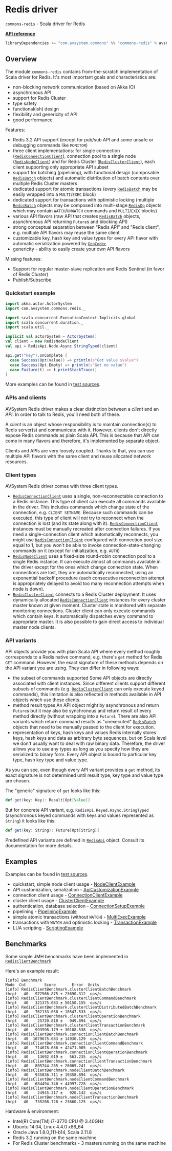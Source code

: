 # Redis driver

`commons-redis` - Scala driver for Redis

**[API reference](http://avsystem.github.io/scala-commons/api/com/avsystem/commons/redis/index.html)**

```scala
libraryDependencies += "com.avsystem.commons" %% "commons-redis" % avsCommonsVersion
```

## Overview

The module `commons-redis` contains from-the-scratch implementation of Scala driver for Redis. It's most important goals
and characteristics are:
* non-blocking network communication (based on Akka IO)
* asynchronous API
* support for Redis Cluster
* type safety
* functional(ish) design
* flexibility and genericity of API
* good performance

Features: 
* Redis 3.2 API support (except for pub/sub API and some unsafe or debugging commands like `MONITOR`)
* three client implementations: for single connection ([`RedisConnectionClient`](http://avsystem.github.io/scala-commons/api/com/avsystem/commons/redis/RedisConnectionClient.html)), 
  connection pool to a single node ([`RedisNodeClient`](http://avsystem.github.io/scala-commons/api/com/avsystem/commons/redis/RedisNodeClient.html)) 
  and for Redis Cluster ([`RedisClusterClient`](http://avsystem.github.io/scala-commons/api/com/avsystem/commons/redis/RedisClusterClient.html)), 
  each client supporting only appropriate API subset
* support for batching (pipelining), with functional design (composable [`RedisBatch`](http://avsystem.github.io/scala-commons/api/com/avsystem/commons/redis/RedisBatch.html) objects)
  and automatic distribution of batch contents over multiple Redis Cluster masters
* dedicated support for atomic transactions (every [`RedisBatch`](http://avsystem.github.io/scala-commons/api/com/avsystem/commons/redis/RedisBatch.html) 
  may be easily wrapped into a `MULTI`/`EXEC` block)
* dedicated support for transactions with optimistic locking (multiple [`RedisBatch`](http://avsystem.github.io/scala-commons/api/com/avsystem/commons/redis/RedisBatch.html) 
  objects may be composed into multi-stage [`RedisOp`](http://avsystem.github.io/scala-commons/api/com/avsystem/commons/redis/RedisOp.html) 
  objects which may contain `WATCH`/`UNWATCH` commands and `MULTI`/`EXEC` blocks)
* various API flavors (raw API that creates [`RedisBatch`](http://avsystem.github.io/scala-commons/api/com/avsystem/commons/redis/RedisBatch.html) 
  objects, asynchronous API returning `Future`s and blocking API)
* strong conceptual separation between "Redis API" and "Redis client", e.g. multiple API flavors may reuse the same client
* customizable key, hash key and value types for every API flavor with automatic serialization powered by 
  [`GenCodec`](GenCodec.md)
* genericity - ability to easily create your own API flavors

Missing features:
* Support for regular master-slave replication and Redis Sentinel (in favor of Redis Cluster)
* Publish/Subscribe

### Quickstart example

```scala
import akka.actor.ActorSystem
import com.avsystem.commons.redis._

import scala.concurrent.ExecutionContext.Implicits.global
import scala.concurrent.duration._
import scala.util._

implicit val actorSystem = ActorSystem()
val client = new RedisNodeClient
val api = RedisApi.Node.Async.StringTyped(client)

api.get("key").onComplete {
  case Success(Opt(value)) => println(s"Got value $value")
  case Success(Opt.Empty) => println(s"Got no value")
  case Failure(t) => t.printStackTrace()
}
```

More examples can be found in [test sources](https://github.com/AVSystem/scala-commons/tree/master/commons-redis/src/test/scala/com/avsystem/commons/redis/examples).

### APIs and clients

AVSystem Redis driver makes a clear distinction between a _client_ and an _API_. In order to talk to Redis, you'll
need both of these.

A _client_ is an object whose responsibility is to maintain connection(s) to Redis server(s) and communicate with it.
However, clients don't directly expose Redis commands as plain Scala API. This is because that API can come in many
flavors and therefore, it's implemented by separate object. 

Clients and APIs are very loosely coupled. Thanks to that, you can use multiple API flavors with the same client and
reuse allocated network resources.

### Client types

AVSystem Redis driver comes with three client types.
* [`RedisConnectionClient`](http://avsystem.github.io/scala-commons/api/com/avsystem/commons/redis/RedisConnectionClient.html) 
  uses a single, non-reconnectable connection to a Redis instance. This type of client can execute all
  commands available in the driver. This includes commands which change state of the connection, e.g. `CLIENT SETNAME`.
  Because such commands can be executed, this type of client will _not_ try to reconnect when the connection is lost
  (and its state along with it). [`RedisConnectionClient`](http://avsystem.github.io/scala-commons/api/com/avsystem/commons/redis/RedisConnectionClient.html) 
  instances must be manually recreated after connection
  failures. If you need a single-connection client which automatically reconnects, you might use [`RedisConnectionClient`](http://avsystem.github.io/scala-commons/api/com/avsystem/commons/redis/RedisNodeClient.html) configured
  with connection pool size equal to 1, but you won't be able to invoke connection-state-changing commands on it
  (except for initialization, e.g. `AUTH`)
* [`RedisNodeClient`](http://avsystem.github.io/scala-commons/api/com/avsystem/commons/redis/RedisNodeClient.html) uses a fixed-size round-robin connection pool to a single Redis instance. It can execute almost all 
  commands available in the driver except for the ones which change connection state. When connections are lost, they are
  automatically reconnected, using an exponential backoff procedure (each consecutive reconnection attempt is appropriately
  delayed to avoid too many reconnection attempts when node is down).
* [`RedisClusterClient`](http://avsystem.github.io/scala-commons/api/com/avsystem/commons/redis/RedisClusterClient.html) connects to a Redis Cluster deployment. It uses dynamically allocated [`RedisConnectionClient`](http://avsystem.github.io/scala-commons/api/com/avsystem/commons/redis/RedisNodeClient.html) instances
  for every cluster master known at given moment. Cluster state is monitored with separate monitoring connections.
  Cluster client can only execute commands which contain keys. It automatically dispatches every command to appropriate
  master. It is also possible to gain direct access to individual master node clients.
  
### API variants

API objects provide you with plain Scala API where every method roughly corresponds to a Redis native command, e.g.
there's `get` method for Redis `GET` command. However, the exact signature of these methods depends on the API variant
you are using. They can differ in following ways:

* the subset of commands supported
  Some API objects are directly associated with client instances. Since different clients support different subsets
  of commands (e.g. [`RedisClusterClient`](http://avsystem.github.io/scala-commons/api/com/avsystem/commons/redis/RedisClusterClient.html) 
  can only execute keyed commands), this limitation is also reflected in methods
  available in API objects which use these clients.
* method result types
  An API object might by asynchronous and return `Future`s but it may also be synchronous and return result of every
  method directly (without wrapping into a `Future`). There are also API variants which return command results as 
  "unexecuted" [`RedisBatch`](http://avsystem.github.io/scala-commons/api/com/avsystem/commons/redis/RedisBatch.html) 
  objects that need to be manually passed to the client for execution.
* representation of keys, hash keys and values
  Redis internally stores keys, hash keys and data as arbitrary byte sequences, but on Scala level we don't usually want
  to deal with raw binary data. Therefore, the driver allows you to use any types as long as you specify how they are 
  serialized to binary form. Every API object is bound to particular key type, hash key type and value type.
  
As you can see, even though every API variant provides a `get` method, its exact signature is not determined until
result type, key type and value type are chosen.

The "generic" signature of `get` looks like this:

```scala
def get(key: Key): Result[Opt[Value]]
```

But for concrete API variant, e.g. `RedisApi.Keyed.Async.StringTyped` (asynchronous keyed commands with keys and values 
represented as `String`) it looks like this:

```scala
def get(key: String): Future[Opt[String]]
```

Predefined API variants are defined in [`RedisApi`](http://avsystem.github.io/scala-commons/api/com/avsystem/commons/redis/RedisApi$.html)
object. Consult its documentation for more details.

## Examples

Examples can be found in [test sources](https://github.com/AVSystem/scala-commons/tree/master/commons-redis/src/test/scala/com/avsystem/commons/redis/examples).

* quickstart, simple node client usage - [NodeClientExample](https://github.com/AVSystem/scala-commons/blob/master/commons-redis/src/test/scala/com/avsystem/commons/redis/examples/NodeClientExample.scala)
* API customization, serialization - [ApiCustomizationExample](https://github.com/AVSystem/scala-commons/blob/master/commons-redis/src/test/scala/com/avsystem/commons/redis/examples/ApiCustomizationExample.scala)
* connection client usage - [ConnectionClientExample](https://github.com/AVSystem/scala-commons/blob/master/commons-redis/src/test/scala/com/avsystem/commons/redis/examples/ConnectionClientExample.scala)
* cluster client usage - [ClusterClientExample](https://github.com/AVSystem/scala-commons/blob/master/commons-redis/src/test/scala/com/avsystem/commons/redis/examples/ClusterClientExample.scala)
* authentication, database selection - [ConnectionSetupExample](https://github.com/AVSystem/scala-commons/blob/master/commons-redis/src/test/scala/com/avsystem/commons/redis/examples/ConnectionSetupExample.scala)
* pipelining - [PipeliningExample](https://github.com/AVSystem/scala-commons/blob/master/commons-redis/src/test/scala/com/avsystem/commons/redis/examples/PipeliningExample.scala)
* simple atomic transactions (without `WATCH`) - [MultiExecExample](https://github.com/AVSystem/scala-commons/blob/master/commons-redis/src/test/scala/com/avsystem/commons/redis/examples/MultiExecExample.scala)
* transactions with `WATCH` and optimistic locking - [TransactionExample](https://github.com/AVSystem/scala-commons/blob/master/commons-redis/src/test/scala/com/avsystem/commons/redis/examples/TransactionExample.scala)
* LUA scripting - [ScriptingExample](https://github.com/AVSystem/scala-commons/blob/master/commons-redis/src/test/scala/com/avsystem/commons/redis/examples/ScriptingExample.scala)

## Benchmarks

Some simple JMH benchmarks have been implemented in 
[`RedisClientBenchmark`](https://github.com/AVSystem/scala-commons/blob/master/commons-benchmark/src/main/scala/com/avsystem/commons/redis/RedisClientBenchmark.scala)

Here's an example result:

```
[info] Benchmark                                                     Mode  Cnt        Score       Error  Units
[info] RedisClientBenchmark.clusterClientBatchBenchmark             thrpt   40   972566.875 ± 23690.312  ops/s
[info] RedisClientBenchmark.clusterClientCommandBenchmark           thrpt   40   321375.083 ± 50150.155  ops/s
[info] RedisClientBenchmark.clusterClientDistributedBatchBenchmark  thrpt   40   762133.038 ± 18547.533  ops/s
[info] RedisClientBenchmark.clusterClientOperationBenchmark         thrpt   40    25720.818 ±   949.894  ops/s
[info] RedisClientBenchmark.clusterClientTransactionBenchmark       thrpt   40   993998.179 ± 30108.538  ops/s
[info] RedisClientBenchmark.connectionClientBatchBenchmark          thrpt   40  1079675.683 ± 14930.129  ops/s
[info] RedisClientBenchmark.connectionClientCommandBenchmark        thrpt   40   714678.686 ± 42471.005  ops/s
[info] RedisClientBenchmark.connectionClientOperationBenchmark      thrpt   40    13692.019 ±   563.235  ops/s
[info] RedisClientBenchmark.connectionClientTransactionBenchmark    thrpt   40   805744.265 ± 26065.241  ops/s
[info] RedisClientBenchmark.nodeClientBatchBenchmark                thrpt   40   935836.711 ± 19358.894  ops/s
[info] RedisClientBenchmark.nodeClientCommandBenchmark              thrpt   40   684494.740 ± 44997.728  ops/s
[info] RedisClientBenchmark.nodeClientOperationBenchmark            thrpt   40    24945.317 ±   920.142  ops/s
[info] RedisClientBenchmark.nodeClientTransactionBenchmark          thrpt   40   735208.728 ± 23660.125  ops/s
```

Hardware & environment:
* Intel(R) Core(TM) i7-3770 CPU @ 3.40GHz
* Ubuntu 14.04, Linux 4.4.0 x86_64
* Oracle Java 1.8.0_111-b14, Scala 2.11.8
* Redis 3.2 running on the same machine
* For Redis Cluster benchmarks - 3 masters running on the same machine
